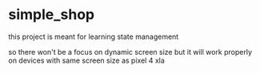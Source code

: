 # simple_shop

this project is meant for learning state management

so there won't be a focus on dynamic screen size 
but it will work properly on devices with same screen size as pixel 4 xla


